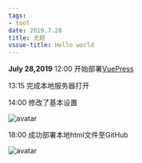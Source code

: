 ```yaml
---
tags: 
- tool
date: 2019.7.28
title: 无题
vssue-title: Hello world
---
```

**July 28,2019**
12:00 开始部署[VuePress](https://vuepress.vuejs.org)

13:15 完成本地服务器打开

14:00 修改了基本设置

![avatar](https://s2.ax1x.com/2019/07/28/elnqG6.png)

18:00 成功部署本地html文件至GitHub

![avatar](https://s2.ax1x.com/2019/07/28/elOf9P.png)

